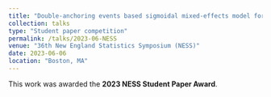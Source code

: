 ```yaml
---
title: "Double-anchoring events based sigmoidal mixed-effects model for Alzheimer’s disease progression."
collection: talks
type: "Student paper competition"
permalink: /talks/2023-06-NESS
venue: "36th New England Statistics Symposium (NESS)"
date: 2023-06-06
location: "Boston, MA"
---
```


This work was awarded the **2023 NESS Student Paper Award**.
